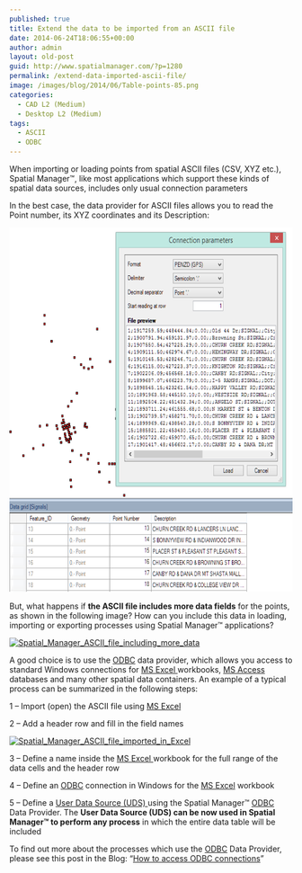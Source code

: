 ```yaml
---
published: true
title: Extend the data to be imported from an ASCII file
date: 2014-06-24T18:06:55+00:00
author: admin
layout: old-post
guid: http://www.spatialmanager.com/?p=1280
permalink: /extend-data-imported-ascii-file/
image: /images/blog/2014/06/Table-points-85.png
categories:
  - CAD L2 (Medium)
  - Desktop L2 (Medium)
tags:
  - ASCII
  - ODBC
---
```

When importing or loading points from spatial ASCII files (CSV, XYZ etc.), Spatial Manager™, like most applications which support these kinds of spatial data sources, includes only usual connection parameters<!--more-->

In the best case, the data provider for ASCII files allows you to read the Point number, its XYZ coordinates and its Description:

<a href="/images/blog/2014/06/ASCII-standard-data-provider.png" target="_blank" rel="nofollow"><img src="/images/blog/2014/06/ASCII-standard-data-provider.png" alt="Spatial_Manager_ASCII_standard_data_provider" width="615" height="648" /></a>

But, what happens if **the ASCII file includes more data fields** for the points, as shown in the following image? How can you include this data in loading, importing or exporting processes using Spatial Manager™ applications?

<a href="/images/blog/2014/06/ASCII-file-including-more-data.png" target="_blank" rel="nofollow"><img src="/images/blog/2014/06/ASCII-file-including-more-data.png" alt="Spatial_Manager_ASCII_file_including_more_data" width="615" height="391" srcset="/images/blog/2014/06/ASCII-file-including-more-data.png 905w, /images/blog/2014/06/ASCII-file-including-more-data-300x190.png 300w, /images/blog/2014/06/ASCII-file-including-more-data-624x397.png 624w" sizes="(max-width: 615px) 100vw, 615px" /></a>

A good choice is to use the <a title="ODBC Wikipedia" href="http://en.wikipedia.org/wiki/Odbc" target="_blank" rel="nofollow">ODBC</a> data provider, which allows you access to standard Windows connections for <a title="MS Excel page" href="http://office.microsoft.com/en-us/excel/" target="_blank" rel="nofollow">MS Excel </a>workbooks, <a title="MS Access page" href="http://office.microsoft.com/en-us/access/" target="_blank" rel="nofollow">MS Access</a> databases and many other spatial data containers. An example of a typical process can be summarized in the following steps:

1 &#8211; Import (open) the ASCII file using <a title="MS Excel page" href="http://office.microsoft.com/en-us/excel/" target="_blank" rel="nofollow">MS Excel</a>
  
2 &#8211; Add a header row and fill in the field names

<a href="/images/blog/2014/06/ASCII-file-imported-in-Excel.png" target="_blank" rel="nofollow"><img src="/images/blog/2014/06/ASCII-file-imported-in-Excel.png" alt="Spatial_Manager_ASCII_file_imported_in_Excel" width="615" height="280" srcset="/images/blog/2014/06/ASCII-file-imported-in-Excel.png 1144w, /images/blog/2014/06/ASCII-file-imported-in-Excel-300x136.png 300w, /images/blog/2014/06/ASCII-file-imported-in-Excel-1024x466.png 1024w, /images/blog/2014/06/ASCII-file-imported-in-Excel-624x284.png 624w" sizes="(max-width: 615px) 100vw, 615px" /></a>

3 &#8211; Define a name inside the <a title="MS Excel page" href="http://office.microsoft.com/en-us/excel/" target="_blank" rel="nofollow">MS Excel </a>workbook for the full range of the data cells and the header row
  
4 &#8211; Define an <a title="ODBC Wikipedia" href="http://en.wikipedia.org/wiki/Odbc" target="_blank" rel="nofollow">ODBC</a> connection in Windows for the <a title="MS Excel page" href="http://office.microsoft.com/en-us/excel/" target="_blank" rel="nofollow">MS Excel</a> workbook
  
5 &#8211; Define a <a title="UDS Wiki" href="http://wiki.spatialmanager.com/index.php/Spatial_Manager_Desktop%E2%84%A2_-_FAQs:_Data_sources#What_are_the_User_Data_Sources_.28UDSs.29.3F" target="_blank" rel="nofollow">User Data Source (UDS) </a>using the Spatial Manager™ <a title="ODBC Wikipedia" href="http://en.wikipedia.org/wiki/Odbc" target="_blank" rel="nofollow">ODBC</a> Data Provider. The **User Data Source (UDS) can be now used in Spatial Manager™ to perform any process** in which the entire data table will be included

To find out more about the processes which use the <a title="ODBC Wikipedia" href="http://en.wikipedia.org/wiki/Odbc" target="_blank" rel="nofollow">ODBC</a> Data Provider, please see this post in the Blog: &#8220;<a title="How to access ODBC connections - Blog post" href="http://www.spatialmanager.com/access-odbc-connections/" target="_blank" rel="nofollow">How to access ODBC connections</a>&#8221;